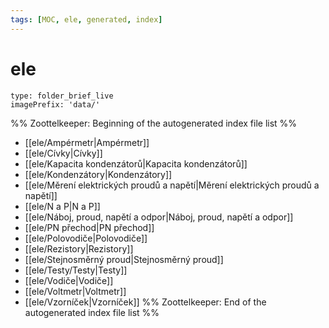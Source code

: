 ```yaml
---
tags: [MOC, ele, generated, index]
---
```

# ele
```ccard
type: folder_brief_live
imagePrefix: 'data/'
```
%% Zoottelkeeper: Beginning of the autogenerated index file list  %%
-  [[ele/Ampérmetr|Ampérmetr]]
-  [[ele/Cívky|Cívky]]
-  [[ele/Kapacita kondenzátorů|Kapacita kondenzátorů]]
-  [[ele/Kondenzátory|Kondenzátory]]
-  [[ele/Měrení elektrických proudů a napětí|Měrení elektrických proudů a napětí]]
-  [[ele/N a P|N a P]]
-  [[ele/Náboj, proud, napětí a odpor|Náboj, proud, napětí a odpor]]
-  [[ele/PN přechod|PN přechod]]
-  [[ele/Polovodiče|Polovodiče]]
-  [[ele/Rezistory|Rezistory]]
-  [[ele/Stejnosměrný proud|Stejnosměrný proud]]
-  [[ele/Testy/Testy|Testy]]
-  [[ele/Vodiče|Vodiče]]
-  [[ele/Voltmetr|Voltmetr]]
-  [[ele/Vzorníček|Vzorníček]]
%% Zoottelkeeper: End of the autogenerated index file list  %%
